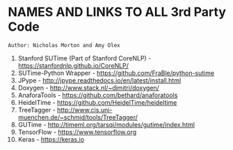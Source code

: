 # NAMES AND LINKS TO ALL 3rd Party Code
`Author: Nicholas Morton and Amy Olex`

1. Stanford SUTime (Part of Stanford CoreNLP) - https://stanfordnlp.github.io/CoreNLP/
2. SUTime-Python Wrapper - https://github.com/FraBle/python-sutime
3. JPype - http://jpype.readthedocs.io/en/latest/install.html
4. Doxygen - http://www.stack.nl/~dimitri/doxygen/
5. AnaforaTools - https://github.com/bethard/anaforatools
6. HeidelTime - https://github.com/HeidelTime/heideltime
7. TreeTagger - http://www.cis.uni-muenchen.de/~schmid/tools/TreeTagger/
8. GUTime - http://timeml.org/tarsqi/modules/gutime/index.html
9. TensorFlow - https://www.tensorflow.org
10. Keras - https://keras.io
